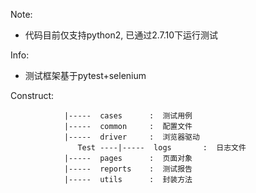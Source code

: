 Note:
 -  代码目前仅支持python2, 已通过2.7.10下运行测试

Info:
 - 测试框架基于pytest+selenium

Construct:


				|-----  cases      :  测试用例
				|-----  common     :  配置文件
				|-----  driver     :  浏览器驱动
	               Test ----|-----  logs       :  日志文件
				|-----  pages      :  页面对象
				|-----  reports    :  测试报告
				|-----  utils      :  封装方法
